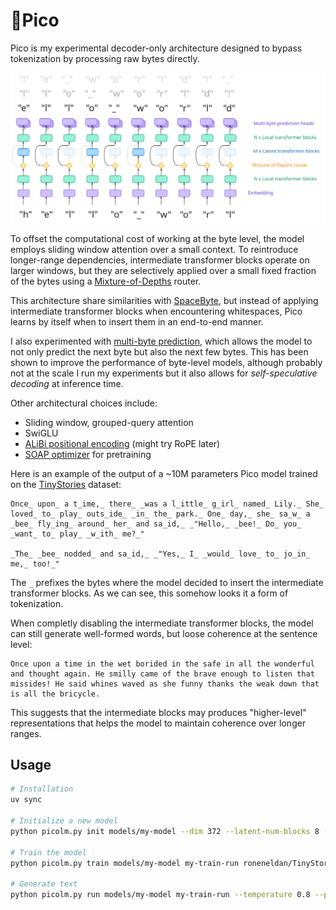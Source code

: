 # 🤏Pico

Pico is my experimental decoder-only architecture designed to bypass tokenization by processing raw bytes directly.

![Pico architecture](assets/architecture.svg)

To offset the computational cost of working at the byte level, the model employs sliding window attention over a small context.
To reintroduce longer-range dependencies, intermediate transformer blocks operate on larger windows, but they are selectively applied over a small fixed fraction of the bytes using a [Mixture-of-Depths](https://arxiv.org/abs/2404.02258) router.

This architecture share similarities with [SpaceByte](https://github.com/kjslag/spacebyte), but instead of applying intermediate transformer blocks when encountering whitespaces, Pico learns by itself when to insert them in an end-to-end manner.

I also experimented with [multi-byte prediction](https://arxiv.org/abs/2404.19737), which allows the model to not only predict the next byte but also the next few bytes.
This has been shown to improve the performance of byte-level models, although probably not at the scale I run my experiments but it also allows for *self-speculative decoding* at inference time.

Other architectural choices include:
- Sliding window, grouped-query attention
- SwiGLU
- [ALiBi positional encoding](https://arxiv.org/abs/2108.12409) (might try RoPE later)
- [SOAP optimizer](https://arxiv.org/abs/2409.11321) for pretraining

Here is an example of the output of a ~10M parameters Pico model trained on the [TinyStories](https://huggingface.co/datasets/roneneldan/TinyStories) dataset:

```
Once_ upon_ a t_ime,_ there_ _was a l_ittle_ g_irl_ named_ Lily._ She_ loved_ to_ play_ outs_ide_ _in_ the_ park._ One_ day,_ she_ sa_w_ a _bee_ fly_ing_ around_ her_ and sa_id,_ _"Hello,_ _bee!_ Do_ you_ _want_ to_ play_ _w_ith_ me?_"

_The_ _bee_ nodded_ and sa_id,_ _"Yes,_ I_ _would_ love_ to_ jo_in_ me,_ too!_"
```

The `_` prefixes the bytes where the model decided to insert the intermediate transformer blocks.
As we can see, this somehow looks it a form of tokenization.

When completly disabling the intermediate transformer blocks, the model can still generate well-formed words, but loose coherence at the sentence level:

```
Once upon a time in the wet borided in the safe in all the wonderful and thought again. He smilly came of the brave enough to listen that missides! He said whines waved as she funny thanks the weak down that is all the bricycle.
```

This suggests that the intermediate blocks may produces "higher-level" representations that helps the model to maintain coherence over longer ranges.

## Usage

```bash
# Installation
uv sync

# Initialize a new model
python picolm.py init models/my-model --dim 372 --latent-num-blocks 8 --fb-att-window-size 32

# Train the model
python picolm.py train models/my-model my-train-run roneneldan/TinyStories --dataset-column-name text --batch-size 8

# Generate text
python picolm.py run models/my-model my-train-run --temperature 0.8 --prompt "Once upon a time"
```